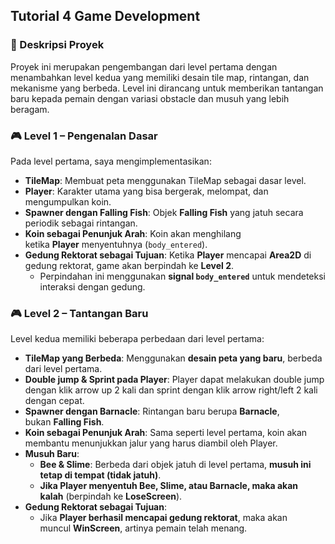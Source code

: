 ## Tutorial 4 Game Development

### **📌 Deskripsi Proyek**

Proyek ini merupakan pengembangan dari level pertama dengan menambahkan level kedua yang memiliki desain tile map, rintangan, dan mekanisme yang berbeda. Level ini dirancang untuk memberikan tantangan baru kepada pemain dengan variasi obstacle dan musuh yang lebih beragam.

### 🎮 Level 1 – Pengenalan Dasar

Pada level pertama, saya mengimplementasikan:

- **TileMap**: Membuat peta menggunakan TileMap sebagai dasar level.
- **Player**: Karakter utama yang bisa bergerak, melompat, dan mengumpulkan koin.
- **Spawner dengan Falling Fish**: Objek **Falling Fish** yang jatuh secara periodik sebagai rintangan.
- **Koin sebagai Penunjuk Arah**: Koin akan menghilang ketika **Player** menyentuhnya (`body_entered`).
- **Gedung Rektorat sebagai Tujuan**: Ketika **Player** mencapai **Area2D** di gedung rektorat, game akan berpindah ke **Level 2**.
    - Perpindahan ini menggunakan **signal `body_entered`** untuk mendeteksi interaksi dengan gedung.

### 🎮 Level 2 – Tantangan Baru

Level kedua memiliki beberapa perbedaan dari level pertama:

- **TileMap yang Berbeda**: Menggunakan **desain peta yang baru**, berbeda dari level pertama.
- **Double jump & Sprint pada Player**: Player dapat melakukan double jump dengan klik arrow up 2 kali dan sprint dengan klik arrow right/left 2 kali dengan cepat.
- **Spawner dengan Barnacle**: Rintangan baru berupa **Barnacle**, bukan **Falling Fish**.
- **Koin sebagai Penunjuk Arah**: Sama seperti level pertama, koin akan membantu menunjukkan jalur yang harus diambil oleh Player.
- **Musuh Baru**:
    - **Bee & Slime**: Berbeda dari objek jatuh di level pertama, **musuh ini tetap di tempat (tidak jatuh)**.
    - **Jika Player menyentuh Bee, Slime, atau Barnacle, maka akan kalah** (berpindah ke **LoseScreen**).
- **Gedung Rektorat sebagai Tujuan**:
    - Jika **Player berhasil mencapai gedung rektorat**, maka akan muncul **WinScreen**, artinya pemain telah menang.
